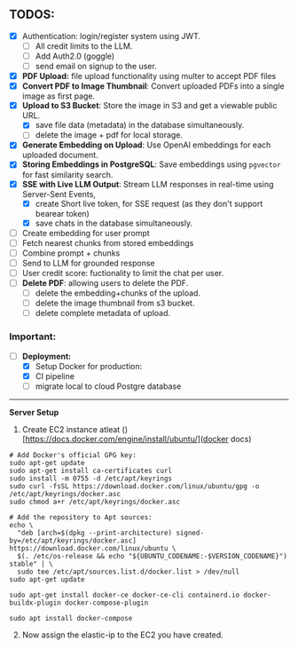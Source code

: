 ## TODOS: 
- [x] Authentication: login/register system using JWT.
  - [ ] All credit limits to the LLM. 
  - [ ] Add Auth2.0 (goggle)
  - [ ] send email on signup to the user. 
- [x] **PDF Upload:** file upload functionality using multer to accept PDF files
- [X] **Convert PDF to Image Thumbnail**: Convert uploaded PDFs into a single image as first page. 
- [x] **Upload to S3 Bucket**: Store the image in S3 and get a viewable public URL.
  - [x] save file data (metadata) in the database simultaneously.
  - [ ] delete the image + pdf for local storage. 
- [x] **Generate Embedding on Upload**: Use OpenAI embeddings for each uploaded document.
- [x] **Storing Embeddings in PostgreSQL**: Save embeddings using `pgvector` for fast similarity search.
- [x] **SSE with Live LLM Output**: Stream LLM responses in real-time using Server-Sent Events,
  - [x] create Short live token, for SSE request (as they don't support bearear token)
  - [x] save chats in the database simultaneously.
- [ ] Create embedding for user prompt
- [ ] Fetch nearest chunks from stored embeddings
- [ ] Combine prompt + chunks
- [ ] Send to LLM for grounded response
- [ ] User credit score: fuctionality to limit the chat per user.
- [ ] **Delete PDF**: allowing users to delete the PDF.
  - [ ] delete the embedding+chunks of the upload.
  - [ ] delete the image thumbnail from s3 bucket.
  - [ ] delete complete metadata of upload.
### Important: 
- [ ] **Deployment:**
  - [x] Setup Docker for production: 
  - [x] CI pipeline 
  - [ ] migrate local to cloud Postgre database

---

**Server Setup**
1. Create EC2 instance atleat ()
[https://docs.docker.com/engine/install/ubuntu/](docker docs)
```
# Add Docker's official GPG key:
sudo apt-get update
sudo apt-get install ca-certificates curl
sudo install -m 0755 -d /etc/apt/keyrings
sudo curl -fsSL https://download.docker.com/linux/ubuntu/gpg -o /etc/apt/keyrings/docker.asc
sudo chmod a+r /etc/apt/keyrings/docker.asc

# Add the repository to Apt sources:
echo \
  "deb [arch=$(dpkg --print-architecture) signed-by=/etc/apt/keyrings/docker.asc] https://download.docker.com/linux/ubuntu \
  $(. /etc/os-release && echo "${UBUNTU_CODENAME:-$VERSION_CODENAME}") stable" | \
  sudo tee /etc/apt/sources.list.d/docker.list > /dev/null
sudo apt-get update

sudo apt-get install docker-ce docker-ce-cli containerd.io docker-buildx-plugin docker-compose-plugin

sudo apt install docker-compose
```

2. Now assign the elastic-ip to the EC2 you have created. 